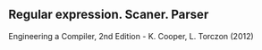 ## Regular expression. Scaner. Parser
Engineering a Compiler, 2nd Edition - K. Cooper, L. Torczon (2012)
